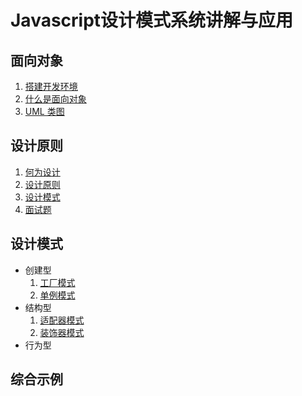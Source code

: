 # Javascript设计模式系统讲解与应用

## 面向对象

1. [搭建开发环境](https://github.com/negrochn/study-imooc/blob/master/255/doc/搭建开发环境.md)
2. [什么是面向对象](https://github.com/negrochn/study-imooc/blob/master/255/doc/什么是面向对象.md)
3. [UML 类图](https://github.com/negrochn/study-imooc/blob/master/255/doc/UML%20%E7%B1%BB%E5%9B%BE.md)



## 设计原则

1. [何为设计](https://github.com/negrochn/study-imooc/blob/master/255/doc/%E4%BD%95%E4%B8%BA%E8%AE%BE%E8%AE%A1.md)
2. [设计原则](https://github.com/negrochn/study-imooc/blob/master/255/doc/%E8%AE%BE%E8%AE%A1%E5%8E%9F%E5%88%99.md)
3. [设计模式](https://github.com/negrochn/study-imooc/blob/master/255/doc/%E8%AE%BE%E8%AE%A1%E6%A8%A1%E5%BC%8F.md)
4. [面试题](https://github.com/negrochn/study-imooc/blob/master/255/doc/%E9%9D%A2%E8%AF%95%E9%A2%98.md)

## 设计模式

- 创建型
  1. [工厂模式](https://github.com/negrochn/study-imooc/blob/master/255/doc/%E5%B7%A5%E5%8E%82%E6%A8%A1%E5%BC%8F.md)
  2. [单例模式](https://github.com/negrochn/study-imooc/blob/master/255/doc/%E5%8D%95%E4%BE%8B%E6%A8%A1%E5%BC%8F.md)
- 结构型
  1. [适配器模式](https://github.com/negrochn/study-imooc/blob/master/255/doc/%E9%80%82%E9%85%8D%E5%99%A8%E6%A8%A1%E5%BC%8F.md)
  2. [装饰器模式](https://github.com/negrochn/study-imooc/blob/master/255/doc/%E8%A3%85%E9%A5%B0%E5%99%A8%E6%A8%A1%E5%BC%8F.md)
- 行为型

## 综合示例

